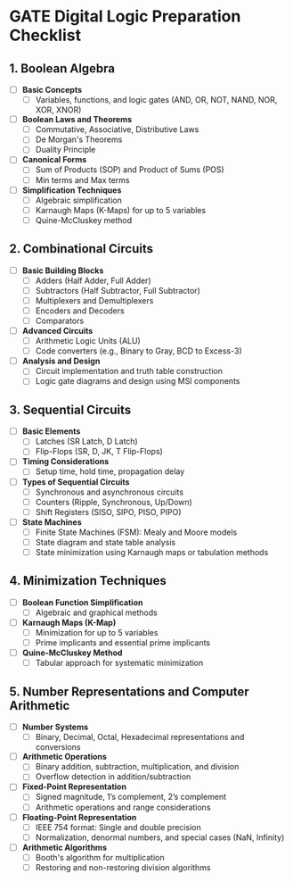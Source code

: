 # GATE Digital Logic Preparation Checklist

## 1. **Boolean Algebra**
- [ ] **Basic Concepts**
  - [ ] Variables, functions, and logic gates (AND, OR, NOT, NAND, NOR, XOR, XNOR)
- [ ] **Boolean Laws and Theorems**
  - [ ] Commutative, Associative, Distributive Laws
  - [ ] De Morgan's Theorems
  - [ ] Duality Principle
- [ ] **Canonical Forms**
  - [ ] Sum of Products (SOP) and Product of Sums (POS)
  - [ ] Min terms and Max terms
- [ ] **Simplification Techniques**
  - [ ] Algebraic simplification
  - [ ] Karnaugh Maps (K-Maps) for up to 5 variables
  - [ ] Quine-McCluskey method

## 2. **Combinational Circuits**
- [ ] **Basic Building Blocks**
  - [ ] Adders (Half Adder, Full Adder)
  - [ ] Subtractors (Half Subtractor, Full Subtractor)
  - [ ] Multiplexers and Demultiplexers
  - [ ] Encoders and Decoders
  - [ ] Comparators
- [ ] **Advanced Circuits**
  - [ ] Arithmetic Logic Units (ALU)
  - [ ] Code converters (e.g., Binary to Gray, BCD to Excess-3)
- [ ] **Analysis and Design**
  - [ ] Circuit implementation and truth table construction
  - [ ] Logic gate diagrams and design using MSI components

## 3. **Sequential Circuits**
- [ ] **Basic Elements**
  - [ ] Latches (SR Latch, D Latch)
  - [ ] Flip-Flops (SR, D, JK, T Flip-Flops)
- [ ] **Timing Considerations**
  - [ ] Setup time, hold time, propagation delay
- [ ] **Types of Sequential Circuits**
  - [ ] Synchronous and asynchronous circuits
  - [ ] Counters (Ripple, Synchronous, Up/Down)
  - [ ] Shift Registers (SISO, SIPO, PISO, PIPO)
- [ ] **State Machines**
  - [ ] Finite State Machines (FSM): Mealy and Moore models
  - [ ] State diagram and state table analysis
  - [ ] State minimization using Karnaugh maps or tabulation methods

## 4. **Minimization Techniques**
- [ ] **Boolean Function Simplification**
  - [ ] Algebraic and graphical methods
- [ ] **Karnaugh Maps (K-Map)**
  - [ ] Minimization for up to 5 variables
  - [ ] Prime implicants and essential prime implicants
- [ ] **Quine-McCluskey Method**
  - [ ] Tabular approach for systematic minimization

## 5. **Number Representations and Computer Arithmetic**
- [ ] **Number Systems**
  - [ ] Binary, Decimal, Octal, Hexadecimal representations and conversions
- [ ] **Arithmetic Operations**
  - [ ] Binary addition, subtraction, multiplication, and division
  - [ ] Overflow detection in addition/subtraction
- [ ] **Fixed-Point Representation**
  - [ ] Signed magnitude, 1’s complement, 2’s complement
  - [ ] Arithmetic operations and range considerations
- [ ] **Floating-Point Representation**
  - [ ] IEEE 754 format: Single and double precision
  - [ ] Normalization, denormal numbers, and special cases (NaN, Infinity)
- [ ] **Arithmetic Algorithms**
  - [ ] Booth's algorithm for multiplication
  - [ ] Restoring and non-restoring division algorithms
